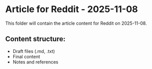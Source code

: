 # Article for Reddit - 2025-11-08

This folder will contain the article content for Reddit on 2025-11-08.

## Content structure:
- Draft files (.md, .txt)
- Final content
- Notes and references
